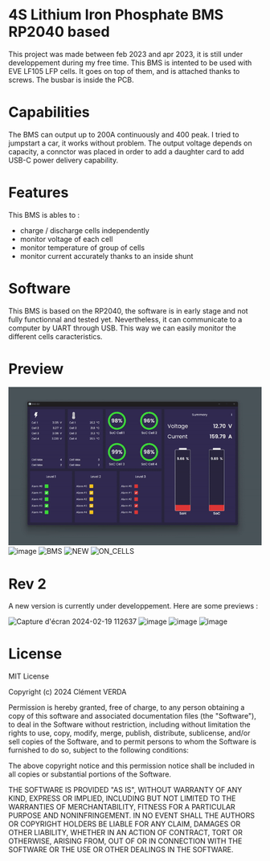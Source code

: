 # 4S Lithium Iron Phosphate BMS RP2040 based
This project was made between feb 2023 and apr 2023, it is still under developpement during my free time.
This BMS is intented to be used with EVE LF105 LFP cells. It goes on top of them, and is attached thanks to screws. The busbar is inside the PCB.

# Capabilities
The BMS can output up to 200A continuously and 400 peak. I tried to jumpstart a car, it works without problem.
The output voltage depends on capacity, a connctor was placed in order to add a daughter card to add USB-C power delivery capability.

# Features
This BMS is ables to :
- charge / discharge cells independently
- monitor voltage of each cell
- monitor temperature of group of cells
- monitor current accurately thanks to an inside shunt

# Software
This BMS is based on the RP2040, the software is in early stage and not fully functionnal and tested yet.
Nevertheless, it can communicate to a computer by UART through USB. This way we can easily monitor the different cells caracteristics.

# Preview
![alt text](https://github.com/CallMeC/4S_LFP_BMS/blob/main/Photos/BMS_GUI_PREVIEW.gif)
![image](https://github.com/CallMeC/4S_LFP_BMS/assets/47334555/76dbcbad-aa51-4397-b71e-6b40d7a2273c)
![BMS](https://github.com/CallMeC/4S_LFP_BMS/assets/47334555/72ab0f5e-a8e1-4a47-b392-04adf977eee5)
![NEW](https://github.com/CallMeC/4S_LFP_BMS/assets/47334555/1208fe64-b45c-4f6f-b602-378c9aea19e5)
![ON_CELLS](https://github.com/CallMeC/4S_LFP_BMS/assets/47334555/59b917cf-1c63-4b61-be73-1db8412fd798)

# Rev 2
A new version is currently under developpement. Here are some previews :

![Capture d'écran 2024-02-19 112637](https://github.com/CallMeC/4S_LFP_BMS/assets/47334555/953ecdad-eed0-418a-b597-118a0777cbf7)
![image](https://github.com/CallMeC/4S_LFP_BMS/assets/47334555/76dbcbad-aa51-4397-b71e-6b40d7a2273c)
![image](https://github.com/CallMeC/4S_LFP_BMS/assets/47334555/298e1745-1c2e-4b97-8dc4-2f3d7fb2bee3)
![image](https://github.com/CallMeC/4S_LFP_BMS/assets/47334555/ce9d1496-16b1-4a63-81b4-489c1bb8399a)

# License
MIT License

Copyright (c) 2024 Clément VERDA

Permission is hereby granted, free of charge, to any person obtaining a copy
of this software and associated documentation files (the "Software"), to deal
in the Software without restriction, including without limitation the rights
to use, copy, modify, merge, publish, distribute, sublicense, and/or sell
copies of the Software, and to permit persons to whom the Software is
furnished to do so, subject to the following conditions:

The above copyright notice and this permission notice shall be included in all
copies or substantial portions of the Software.

THE SOFTWARE IS PROVIDED "AS IS", WITHOUT WARRANTY OF ANY KIND, EXPRESS OR
IMPLIED, INCLUDING BUT NOT LIMITED TO THE WARRANTIES OF MERCHANTABILITY,
FITNESS FOR A PARTICULAR PURPOSE AND NONINFRINGEMENT. IN NO EVENT SHALL THE
AUTHORS OR COPYRIGHT HOLDERS BE LIABLE FOR ANY CLAIM, DAMAGES OR OTHER
LIABILITY, WHETHER IN AN ACTION OF CONTRACT, TORT OR OTHERWISE, ARISING FROM,
OUT OF OR IN CONNECTION WITH THE SOFTWARE OR THE USE OR OTHER DEALINGS IN THE
SOFTWARE.
